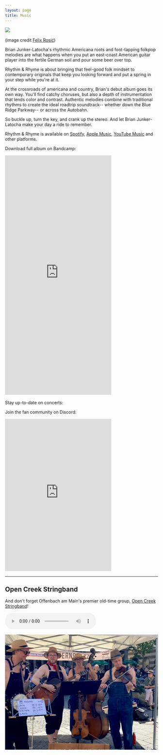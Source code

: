 ```yaml
---
layout: page
title: Music
---
```



<img src="/assets/images/brian_bar.jpg" width="500">    
<p class=center_please>(image credit <a href="https://www.felixrosic.de/">Felix Rosić</a>)</p>


Brian Junker-Latocha's rhythmic Americana roots and foot-tapping folkpop melodies are what happens when you put an east-coast American guitar player into the fertile German soil and pour some beer over top.

Rhythm & Rhyme is about bringing that feel-good folk mindset to contemporary originals that keep you looking forward and put a spring in your step while you're at it. 

At the crossroads of americana and country, Brian's debut album goes its own way. You'll find catchy choruses, but also a depth of instrumentation that lends color and contrast. Authentic melodies combine with traditional rhythms to create the ideal roadtrip soundtrack-- whether down the Blue Ridge Parkway-- or across the Autobahn.

So buckle up, turn the key, and crank up the stereo. And let Brian Junker-Latocha make your day a ride to remember.

Rhythm & Rhyme is available on [Spotify](https://open.spotify.com/album/5lTDHgvhszQk1KZLF48hSP?go=1), [Apple Music](https://music.apple.com/de/album/1754531005?app=music&at=1l3vpUI&ct=LFV_461b5992e5bf463057377415fcd13ff2&itscg=30440&itsct=catchall_p2&lId=210847341&cId=none&sr=2&src=Linkfire&ls=1), [YouTube Music](https://music.youtube.com/playlist?list=OLAK5uy_l8I6z1pR2R1gj2T8LLZxcXrCpQcQ83__4&src=Linkfire&lId=f520af63-037f-4e11-9254-befa119a59b8&cId=d3d58fd7-4c47-11e6-9fd0-066c3e7a8751&_gl=1%2A1sf3px9%2A_gcl_au%2AMTQwNDA1MTU2Mi4xNzM1NTkzODY2) and other platforms.

Download full album on Bandcamp:
<iframe style="border: 0; width: 350px; height: 786px;" src="https://bandcamp.com/EmbeddedPlayer/album=3548382591/size=large/bgcol=ffffff/linkcol=e99708/transparent=true/" seamless><a href="https://brianjunkerlatocha.bandcamp.com/album/rhythm-rhyme">Rhythm &amp; Rhyme by Brian Junker-Latocha</a></iframe>

Stay up-to-date on concerts:
   <script charset="utf-8" src="https://widgetv3.bandsintown.com/main.min.js"></script>   <a class="bit-widget-initializer"      	data-artist-name="id_15569458" 	 	data-events-to-display="" 	data-background-color="rgba(255,255,255,1)" 	data-separator-color="rgba(221,221,221,1)" 	data-text-color="rgba(66,66,66,1)" 	data-font="Helvetica" 	data-auto-style="true" 	 	data-button-label-capitalization="uppercase" 	data-header-capitalization="uppercase" 	data-location-capitalization="uppercase" 	data-venue-capitalization="uppercase" 	data-display-local-dates="true" 	data-local-dates-position="tab" 	data-display-past-dates="false" 	data-display-details="false" 	data-display-lineup="false" 	data-display-start-time="false" 	data-social-share-icon="false" 	data-display-limit="all" 	 	data-date-format="MMM. D, YYYY" 	data-date-orientation="horizontal" 	data-date-border-color="#4A4A4A" 	data-date-border-width="1px" 	data-date-capitalization="capitalize" 	data-date-border-radius="10px" 	 	data-event-ticket-cta-size="medium" 	data-event-custom-ticket-text="" 	data-event-ticket-text="TICKETS" 	data-event-ticket-icon="false" 	data-event-ticket-cta-text-color="rgba(255,255,255,1)" 	data-event-ticket-cta-bg-color="rgba(74,74,74,1)" 	data-event-ticket-cta-border-color="rgba(74,74,74,1)" 	data-event-ticket-cta-border-width="0px" 	data-event-ticket-cta-border-radius="2px" 	 	data-sold-out-button-text-color="rgba(255,255,255,1)" 	data-sold-out-button-background-color="rgba(74,74,74,1)" 	data-sold-out-button-border-color="rgba(74,74,74,1)" 	data-sold-out-button-clickable="true" 	 	data-event-rsvp-position="hidden" 	data-event-rsvp-cta-size="medium" 	data-event-rsvp-only-show-icon="false" 	data-event-rsvp-text="RSVP" 	data-event-rsvp-icon="false" 	data-event-rsvp-cta-text-color="rgba(74,74,74,1)" 	data-event-rsvp-cta-bg-color="rgba(255,255,255,1)" 	data-event-rsvp-cta-border-color="rgba(74,74,74,1)" 	data-event-rsvp-cta-border-width="1px" 	data-event-rsvp-cta-border-radius="2px" 	 	data-follow-section-position="hidden" 	data-follow-section-alignment="center" 	data-follow-section-header-text="Get updates on new shows, new music, and more" 	data-follow-section-cta-size="medium" 	data-follow-section-cta-text="FOLLOW" 	data-follow-section-cta-icon="false" 	data-follow-section-cta-text-color="rgba(255,255,255,1)" 	data-follow-section-cta-bg-color="rgba(74,74,74,1)" 	data-follow-section-cta-border-color="rgba(74,74,74,1)" 	data-follow-section-cta-border-width="0px" 	data-follow-section-cta-border-radius="2px" 	 	data-play-my-city-position="bottom" 	data-play-my-city-alignment="center" 	data-play-my-city-header-text="Don’t see a show near you?" 	data-play-my-city-cta-size="medium" 	data-play-my-city-cta-text="REQUEST A SHOW" 	data-play-my-city-cta-icon="false" 	data-play-my-city-cta-text-color="rgba(255,255,255,1)" 	data-play-my-city-cta-bg-color="rgba(74,74,74,1)" 	data-play-my-city-cta-border-color="rgba(74,74,74,1)" 	data-play-my-city-cta-border-width="0px" 	data-play-my-city-cta-border-radius="2px" 	 	data-optin-font="" 	data-optin-text-color="" 	data-optin-bg-color="" 	data-optin-cta-text-color="" 	data-optin-cta-bg-color="" 	data-optin-cta-border-width="" 	data-optin-cta-border-radius="" 	data-optin-cta-border-color="" 	 	data-language="en" 	data-layout-breakpoint="900" 	data-app-id="" 	data-affil-code="" 	data-bit-logo-position="bottomRight" 	data-bit-logo-color="rgba(66,66,66,1)" 	     ></a>

Join the fan community on Discord:
<iframe src="https://discordapp.com/widget?id=1322496606381277227&theme=dark" width="350" height="500" allowtransparency="true" frameborder="0" sandbox="allow-popups allow-popups-to-escape-sandbox allow-same-origin allow-scripts"></iframe>
<hr/>

## Open Creek Stringband

And don't forget Offenbach am Main's premier old-time group, [Open Creek Stringband](https://opencreekstringband.com)!

<audio src="assets\audio\idontlovenobody.mp3" controls></audio> 

![](assets/images/latzfunstramu.jpeg)